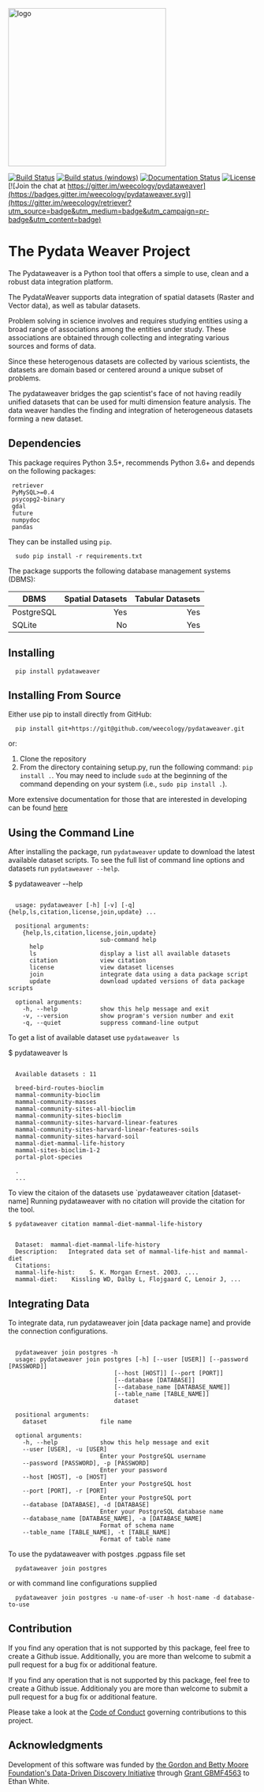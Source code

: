 <img src="https://github.com/henrykironde/Logos/blob/master/resource/Weaver_logo.png?raw=true" alt="logo" width="320">

[![Build Status](https://api.travis-ci.org/weecology/pydataweaver.svg?branch=master)](https://travis-ci.org/weecology/pydataweaver)
[![Build status (windows)](https://ci.appveyor.com/api/projects/status/x9a6ol3dl5mf2wr7/branch/master?svg=true)](https://ci.appveyor.com/project/ethanwhite/pydataweaver/branch/master)
[![Documentation Status](https://readthedocs.org/projects/pydataweaver/badge/?version=latest)](http://pydataweaver.readthedocs.io/en/latest/?badge=latest)
[![License](http://img.shields.io/badge/license-MIT-blue.svg)](https://raw.githubusercontent.com/weecology/pydataweaver/master/LICENSE)
[![Join the chat at https://gitter.im/weecology/pydataweaver](https://badges.gitter.im/weecology/pydataweaver.svg)](https://gitter.im/weecology/retriever?utm_source=badge&utm_medium=badge&utm_campaign=pr-badge&utm_content=badge)

# The Pydata Weaver Project

The Pydataweaver is a Python tool that offers a simple to use, clean and a robust data integration platform.

The PydataWeaver supports data integration of spatial datasets (Raster and Vector data), as well as tabular datasets.

Problem solving in science involves and requires studying entities using a broad range of associations among the entities under study. These associations are obtained through collecting and integrating various sources and forms of data.

Since these heterogenous datasets are collected by various scientists, the datasets are domain based or centered around a unique subset of problems.

The pydataweaver bridges the gap scientist's face of not having readily unified datasets that can be used for multi dimension feature analysis. The data weaver handles the finding and integration of heterogeneous datasets forming a new dataset.

Dependencies
------------

This package requires Python 3.5+, recommends Python 3.6+ and depends on the following packages:

     retriever
     PyMySQL>=0.4
     psycopg2-binary
     gdal
     future
     numpydoc
     pandas


They can be installed using ``pip``.

```shell
  sudo pip install -r requirements.txt
```

The package supports the following database management systems (DBMS):

| DBMS       | Spatial Datasets | Tabular Datasets |
|------------|-----------------:|-----------------:|
| PostgreSQL |              Yes |              Yes |
| SQLite     |               No |              Yes |

Installing
----------

```shell
  pip install pydataweaver
```

Installing From Source
----------------------

Either use pip to install directly from GitHub:

```shell
  pip install git+https://git@github.com/weecology/pydataweaver.git
```

or:

1. Clone the repository
2. From the directory containing setup.py, run the following command: `pip
   install .`. You may need to include `sudo` at the beginning of the
   command depending on your system (i.e., `sudo pip install .`).

More extensive documentation for those that are interested in developing can be found [here](http://pydataweaver.readthedocs.io/en/latest/?badge=latest)

Using the Command Line
----------------------

After installing the package, run `pydataweaver` update to download the latest available dataset scripts.
To see the full list of command line options and datasets run `pydataweaver --help`.

$ pydataweaver --help

```shell

  usage: pydataweaver [-h] [-v] [-q] {help,ls,citation,license,join,update} ...

  positional arguments:
    {help,ls,citation,license,join,update}
                          sub-command help
      help
      ls                  display a list all available datasets
      citation            view citation
      license             view dataset licenses
      join                integrate data using a data package script
      update              download updated versions of data package scripts

  optional arguments:
    -h, --help            show this help message and exit
    -v, --version         show program's version number and exit
    -q, --quiet           suppress command-line output

```

To get a list of available dataset use `pydataweaver ls`

$ pydataweaver ls

```shell

  Available datasets : 11

  breed-bird-routes-bioclim
  mammal-community-bioclim
  mammal-community-masses
  mammal-community-sites-all-bioclim
  mammal-community-sites-bioclim
  mammal-community-sites-harvard-linear-features
  mammal-community-sites-harvard-linear-features-soils
  mammal-community-sites-harvard-soil
  mammal-diet-mammal-life-history
  mammal-sites-bioclim-1-2
  portal-plot-species

  .
  ...
```

To view the citaion of the datasets use `pydataweaver citation [dataset-name]
Running pydataweaver with no citation will provide the citation for the tool.


`$ pydataweaver citation mammal-diet-mammal-life-history`

```shell

  Dataset:  mammal-diet-mammal-life-history
  Description:   Integrated data set of mammal-life-hist and mammal-diet
  Citations:
  mammal-life-hist:    S. K. Morgan Ernest. 2003. ....
  mammal-diet:    Kissling WD, Dalby L, Flojgaard C, Lenoir J, ...

```

Integrating Data
----------------
To integrate data, run pydataweaver join [data package name] and provide the connection configurations.


```shell

  pydataweaver join postgres -h
  usage: pydataweaver join postgres [-h] [--user [USER]] [--password [PASSWORD]]
                              [--host [HOST]] [--port [PORT]]
                              [--database [DATABASE]]
                              [--database_name [DATABASE_NAME]]
                              [--table_name [TABLE_NAME]]
                              dataset

  positional arguments:
    dataset               file name

  optional arguments:
    -h, --help            show this help message and exit
    --user [USER], -u [USER]
                          Enter your PostgreSQL username
    --password [PASSWORD], -p [PASSWORD]
                          Enter your password
    --host [HOST], -o [HOST]
                          Enter your PostgreSQL host
    --port [PORT], -r [PORT]
                          Enter your PostgreSQL port
    --database [DATABASE], -d [DATABASE]
                          Enter your PostgreSQL database name
    --database_name [DATABASE_NAME], -a [DATABASE_NAME]
                          Format of schema name
    --table_name [TABLE_NAME], -t [TABLE_NAME]
                          Format of table name

```

To use the pydataweaver with postges .pgpass file set

```shell
  pydataweaver join postgres
```

or with command line configurations supplied

```shell
  pydataweaver join postgres -u name-of-user -h host-name -d database-to-use
```

Contribution
------------

If you find any operation that is not supported by this package, feel free to create a Github issue. Additionally, you are more than welcome to submit a pull request for a bug fix or additional feature.

If you find any operation that is not supported by this package, feel
free to create a Github issue. Additionaly you are more than welcome to submit
a pull request for a bug fix or additional feature.

Please take a look at the [Code of Conduct](https://github.com/weecology/pydataweaver/blob/master/docs/code_of_conduct.rst) governing contributions to this project.

Acknowledgments
---------------

Development of this software was funded by [the Gordon and Betty Moore
Foundation's Data-Driven Discovery
Initiative](http://www.moore.org/programs/science/data-driven-discovery) through [Grant GBMF4563](http://www.moore.org/grants/list/GBMF4563) to Ethan White.
